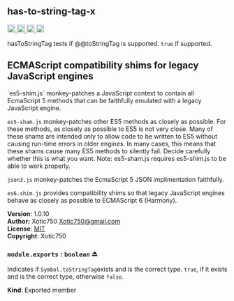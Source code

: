 <a name="module_has-to-string-tag-x"></a>
## has-to-string-tag-x
<a href="https://travis-ci.org/Xotic750/has-to-string-tag-x"
title="Travis status">
<img
src="https://travis-ci.org/Xotic750/has-to-string-tag-x.svg?branch=master"
alt="Travis status" height="18">
</a>
<a href="https://david-dm.org/Xotic750/has-to-string-tag-x"
title="Dependency status">
<img src="https://david-dm.org/Xotic750/has-to-string-tag-x.svg"
alt="Dependency status" height="18"/>
</a>
<a
href="https://david-dm.org/Xotic750/has-to-string-tag-x#info=devDependencies"
title="devDependency status">
<img src="https://david-dm.org/Xotic750/has-to-string-tag-x/dev-status.svg"
alt="devDependency status" height="18"/>
</a>
<a href="https://badge.fury.io/js/has-to-string-tag-x" title="npm version">
<img src="https://badge.fury.io/js/has-to-string-tag-x.svg"
alt="npm version" height="18">
</a>

hasToStringTag tests if @@toStringTag is supported. `true` if supported.

<h2>ECMAScript compatibility shims for legacy JavaScript engines</h2>
`es5-shim.js` monkey-patches a JavaScript context to contain all EcmaScript 5
methods that can be faithfully emulated with a legacy JavaScript engine.

`es5-sham.js` monkey-patches other ES5 methods as closely as possible.
For these methods, as closely as possible to ES5 is not very close.
Many of these shams are intended only to allow code to be written to ES5
without causing run-time errors in older engines. In many cases,
this means that these shams cause many ES5 methods to silently fail.
Decide carefully whether this is what you want. Note: es5-sham.js requires
es5-shim.js to be able to work properly.

`json3.js` monkey-patches the EcmaScript 5 JSON implimentation faithfully.

`es6.shim.js` provides compatibility shims so that legacy JavaScript engines
behave as closely as possible to ECMAScript 6 (Harmony).

**Version**: 1.0.10  
**Author:** Xotic750 <Xotic750@gmail.com>  
**License**: [MIT](&lt;https://opensource.org/licenses/MIT&gt;)  
**Copyright**: Xotic750  
<a name="exp_module_has-to-string-tag-x--module.exports"></a>
### `module.exports` : <code>boolean</code> ⏏
Indicates if `Symbol.toStringTag`exists and is the correct type.
`true`, if it exists and is the correct type, otherwise `false`.

**Kind**: Exported member  
